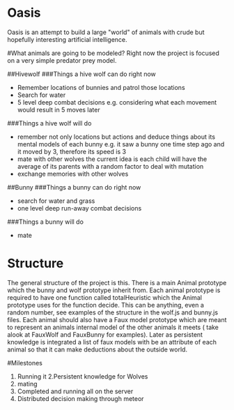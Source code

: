 Oasis
=====
Oasis is an attempt to build a large "world" of animals with crude but hopefully interesting artificial intelligence.

#What animals are going to be modeled?
Right now the project is focused on a very simple predator prey model. 

##Hivewolf
###Things a hive wolf can do right now

- Remember locations of bunnies and patrol those locations
- Search for water
- 5 level deep combat decisions e.g. considering what each movement would result in 5 moves later

###Things a hive wolf will do

- remember not only locations but actions and deduce things about its mental models of each bunny e.g.  it saw a bunny one time step ago and it moved by 3, therefore its speed is 3
- mate with other wolves the current idea is each child will have the average of its parents with a random factor to deal with mutation
- exchange memories with other wolves

##Bunny
###Things a bunny can do right now
- search for water and grass
- one level deep run-away combat decisions

###Things a bunny will do 
- mate

# Structure 
The general structure of the project is this. There is a main Animal prototype which the bunny and wolf prototype inherit from. Each animal prototype is required to have one function called totalHeuristic which the Animal prototype uses for the function decide. This can be anything, even a random number, see examples of the structure in the wolf.js and bunny.js files. Each animal should also have a Faux model prototype which are meant to represent an animals internal model of the other animals it meets ( take alook at FauxWolf and FauxBunny for examples). Later as persistent knowledge is integrated a list of faux models with be an attribute of each animal so that it can make deductions about the outside world.

#Milestones

1. Running it
2.Persistent knowledge for Wolves
3. mating
4. Completed and running all on the server
5. Distributed decision making through meteor

